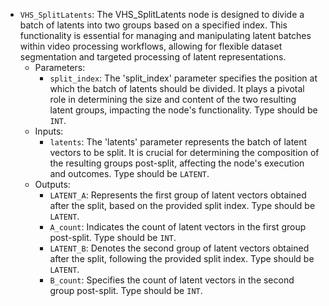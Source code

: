 - `VHS_SplitLatents`: The VHS_SplitLatents node is designed to divide a batch of latents into two groups based on a specified index. This functionality is essential for managing and manipulating latent batches within video processing workflows, allowing for flexible dataset segmentation and targeted processing of latent representations.
    - Parameters:
        - `split_index`: The 'split_index' parameter specifies the position at which the batch of latents should be divided. It plays a pivotal role in determining the size and content of the two resulting latent groups, impacting the node's functionality. Type should be `INT`.
    - Inputs:
        - `latents`: The 'latents' parameter represents the batch of latent vectors to be split. It is crucial for determining the composition of the resulting groups post-split, affecting the node's execution and outcomes. Type should be `LATENT`.
    - Outputs:
        - `LATENT_A`: Represents the first group of latent vectors obtained after the split, based on the provided split index. Type should be `LATENT`.
        - `A_count`: Indicates the count of latent vectors in the first group post-split. Type should be `INT`.
        - `LATENT_B`: Denotes the second group of latent vectors obtained after the split, following the provided split index. Type should be `LATENT`.
        - `B_count`: Specifies the count of latent vectors in the second group post-split. Type should be `INT`.
